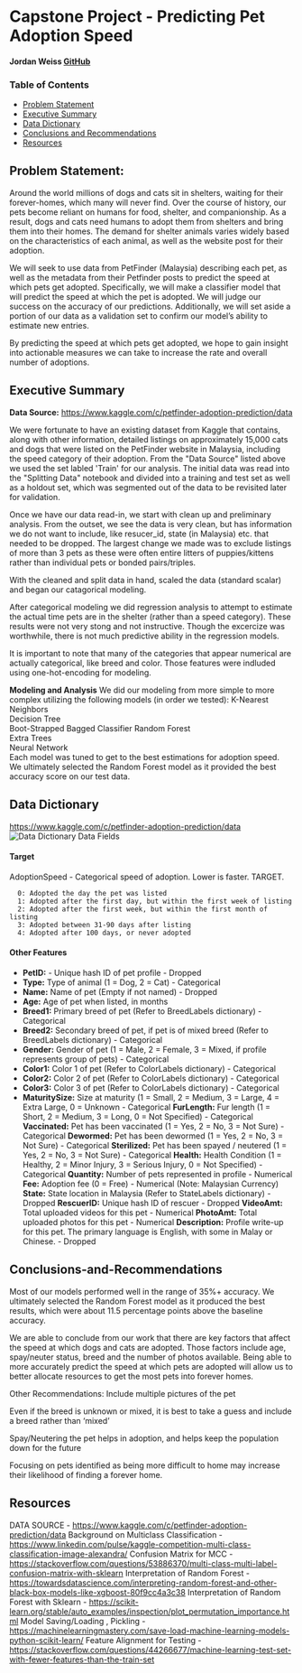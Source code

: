 # Capstone Project - Predicting Pet Adoption Speed
#### Jordan Weiss [GitHub](https://github.com/weisja4/pet_adoption_capstone)

### Table of Contents
- [Problem Statement](#Problem-Statement)
- [Executive Summary](#Executive-Summary)
- [Data Dictionary](#Data-Dictionary)
- [Conclusions and Recommendations](#Conclusions-and-Recommendations)
- [Resources](#Resources)



## Problem Statement:
Around the world millions of dogs and cats sit in shelters, waiting for their forever-homes, which many will never find. Over the course of history, our pets become reliant on humans for food, shelter, and companionship. As a result, dogs and cats need humans to adopt them from shelters and bring them into their homes. The demand for shelter animals varies widely based on the characteristics of each animal, as well as the website post for their adoption. 

We will seek to use data from PetFinder (Malaysia) describing each pet, as well as the metadata from their Petfinder posts to predict the speed at which pets get adopted. Specifically, we will make a classifier model that will predict the speed at which the pet is adopted. We will judge our success on the accuracy of our predictions. Additionally, we will set aside a portion of our data as a validation set to confirm our model’s ability to estimate new entries.

By predicting the speed at which pets get adopted, we hope to gain insight into actionable measures we can take to increase the rate and overall number of adoptions. 
   
  

## Executive Summary

__Data Source:__ https://www.kaggle.com/c/petfinder-adoption-prediction/data  

We were fortunate to have an existing dataset from Kaggle that contains, along with other information, detailed listings on approximately 15,000 cats and dogs that were listed on the PetFinder website in Malaysia, including the speed category of their adoption. From the "Data Source" listed above we used the set labled 'Train' for our analysis. The initial data was read into the "Splitting Data" notebook and divided into a training and test set as well as a holdout set, which was segmented out of the data to be revisited later for validation. 

Once we have our data read-in, we start with clean up and preliminary analysis. From the outset, we see the data is very clean, but has information we do not want to include, like resucer_id, state (in Malaysia) etc. that needed to be dropped. The largest change we made was to exclude listings of more than 3 pets as these were often entire litters of puppies/kittens rather than individual pets or bonded pairs/triples.

With the cleaned and split data in hand, scaled the data (standard scalar) and began our catagorical modeling. 

After categorical modeling we did regression analysis to attempt to estimate the actual time pets are in the shelter (rather than a speed category). These results were not very stong and not instructive. Though the excercize was worthwhile, there is not much predictive ability in the regression models. 

It is important to note that many of the categories that appear numerical are actually categorical, like breed and color. Those features were indluded using one-hot-encoding for modeling. 

__Modeling and Analysis__
We did our modeling from more simple to more complex utilizing the following models (in order we tested):
K-Nearest Neighbors  
Decision Tree   
Boot-Strapped Bagged Classifier
Random Forest  
Extra Trees  
Neural Network  
Each model was tuned to get to the best estimations for adoption speed. We ultimately selected the Random Forest model as it provided the best accuracy score on our test data.

## Data Dictionary
https://www.kaggle.com/c/petfinder-adoption-prediction/data
![Data Dictionary](https://www.kaggle.com/c/petfinder-adoption-prediction/data "Title")
Data Fields

#### Target    
 AdoptionSpeed - Categorical speed of adoption. Lower is faster. TARGET.  
 
      0: Adopted the day the pet was listed  
      1: Adopted after the first day, but within the first week of listing  
      2: Adopted after the first week, but within the first month of listing  
      3: Adopted between 31-90 days after listing  
      4: Adopted after 100 days, or never adopted      
      
#### Other Features
- __PetID:__ - Unique hash ID of pet profile - Dropped
- __Type:__ Type of animal (1 = Dog, 2 = Cat) - Categorical
- __Name:__ Name of pet (Empty if not named) - Dropped
- __Age:__ Age of pet when listed, in months
- __Breed1:__ Primary breed of pet (Refer to BreedLabels dictionary) - Categorical
- __Breed2:__ Secondary breed of pet, if pet is of mixed breed (Refer to BreedLabels dictionary) - Categorical
- __Gender:__ Gender of pet (1 = Male, 2 = Female, 3 = Mixed, if profile represents group of pets) - Categorical 
- __Color1:__ Color 1 of pet (Refer to ColorLabels dictionary) - Categorical
- __Color2:__ Color 2 of pet (Refer to ColorLabels dictionary) - Categorical
- __Color3:__ Color 3 of pet (Refer to ColorLabels dictionary) - Categorical
- __MaturitySize:__ Size at maturity (1 = Small, 2 = Medium, 3 = Large, 4 = Extra Large, 0 = Unknown - Categorical
__FurLength:__ Fur length (1 = Short, 2 = Medium, 3 = Long, 0 = Not Specified) - Categorical
__Vaccinated:__ Pet has been vaccinated (1 = Yes, 2 = No, 3 = Not Sure) - Categorical
__Dewormed:__ Pet has been dewormed (1 = Yes, 2 = No, 3 = Not Sure) - Categorical
__Sterilized:__ Pet has been spayed / neutered (1 = Yes, 2 = No, 3 = Not Sure) - Categorical
__Health:__ Health Condition (1 = Healthy, 2 = Minor Injury, 3 = Serious Injury, 0 = Not Specified) - Categorical
__Quantity:__ Number of pets represented in profile - Numerical 
__Fee:__ Adoption fee (0 = Free) - Numerical (Note: Malaysian Currency)
__State:__ State location in Malaysia (Refer to StateLabels dictionary) - Dropped
__RescuerID:__ Unique hash ID of rescuer - Dropped
__VideoAmt:__ Total uploaded videos for this pet - Numerical
__PhotoAmt:__ Total uploaded photos for this pet - Numerical
__Description:__ Profile write-up for this pet. The primary language is English, with some in Malay or Chinese. - Dropped



## Conclusions-and-Recommendations
Most of our models performed well in the range of 35%+ accuracy. We ultimately selected the Random Forest model as it produced the best results, which were about 11.5 percentage points above the baseline accuracy.  

We are able to conclude from our work that there are key factors that affect the speed at which dogs and cats are adopted. Those factors include age, spay/neuter status, breed and the number of photos available. Being able to more accurately predict the speed at which pets are adopted will allow us to better allocate resources to get the most pets into forever homes. 

Other Recommendations:
Include multiple pictures of the pet

Even if the breed is unknown or mixed, it is best to take a guess and include a breed rather than ‘mixed’

Spay/Neutering the pet helps in adoption, and helps keep the population down for the future

Focusing on pets identified as being more difficult to home may increase their likelihood of finding a forever home. 


## Resources
DATA SOURCE -                                              https://www.kaggle.com/c/petfinder-adoption-prediction/data
Background on Multiclass Classification - https://www.linkedin.com/pulse/kaggle-competition-multi-class-classification-image-alexandra/
Confusion Matrix for MCC - https://stackoverflow.com/questions/53886370/multi-class-multi-label-confusion-matrix-with-sklearn
Interpretation of Random Forest - https://towardsdatascience.com/interpreting-random-forest-and-other-black-box-models-like-xgboost-80f9cc4a3c38
Interpretation of Random Forest with Sklearn -             https://scikit-learn.org/stable/auto_examples/inspection/plot_permutation_importance.html
Model Saving/Loading , Pickling -                                                         https://machinelearningmastery.com/save-load-machine-learning-models-python-scikit-learn/
Feature Alignment for Testing - https://stackoverflow.com/questions/44266677/machine-learning-test-set-with-fewer-features-than-the-train-set



